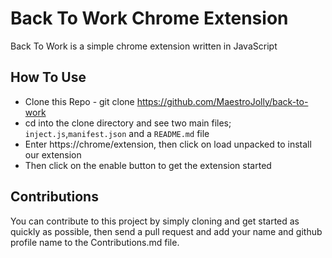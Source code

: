 # Back To Work Chrome Extension
Back To Work is a simple chrome extension written in JavaScript

## How To Use
* Clone this Repo - git clone https://github.com/MaestroJolly/back-to-work
* cd into the clone directory and see two main files; `inject.js`,`manifest.json` and a `README.md` file
* Enter https://chrome/extension, then click on load unpacked to install our extension
* Then click on the enable button to get the extension started

## Contributions
You can contribute to this project by simply cloning and get started as quickly as possible, then send a pull request and add your name and github profile name to the Contributions.md file.